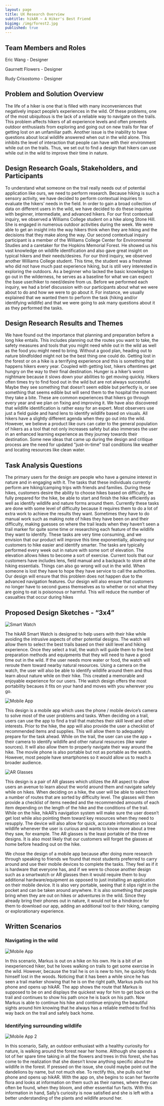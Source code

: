 ```yaml
---
layout: page
title: UX Research Overview
subtitle: hikAR ~ A Hiker's Best Friend
bigimg: /img/forest2.jpg
published: true
---
```


## Team Members and Roles
Eric Wang - Designer

Gaurnett Flowers - Designer

Rudy Crisostomo - Designer

## Problem and Solution Overview
The life of a hiker is one that is filled with many inconveniences that negatively impact people’s experiences in the wild. Of these problems, one of the most ubiquitous is the lack of a reliable way to navigate on the trails. This problem affects hikers of all experience levels and often prevents outdoor enthusiasts from exploring and going out on new trails for fear of getting lost on an unfamiliar path. Another issue is the inability to have questions about local wildlife answered when out in the wild alone. This inhibits the level of interaction that people can have with their environment while out on the trails. Thus, we set out to find a design that hikers can use while out in the wild to improve their time in nature.

## Design Research Goals, Stakeholders, and Participants  
To understand what someone on the trail really needs out of potential application like ours, we need to perform research. Because hiking is such a sensory activity, we have decided to perform contextual inquiries to evaluate the hikers’ needs in the field. In order to gain a broad collection of data on different users in the wild, we have decided to do these inquiries with beginner, intermediate, and advanced hikers. For our first contextual inquiry, we observed a Williams College student on a hike along Stone Hill. She is engaged in numerous outdoor activities during the week. We were able to get an insight into the way hikers think when they are hiking and the decisions that they make along the way. Our second contextual inquiry participant is a member of the Williams College Center for Environmental Studies and a caretaker for the Hopkins Memorial Forest. He showed us his vast knowledge on wildlife identification and also gave great insight on typical hikers and their needs/desires. For our third inquiry, we observed another Williams College student. This time, the student was a freshman who did not have much past experience hiking, but is still very interested in exploring the outdoors. As a beginner who lacked the basic knowledge to go out in the wilderness, he serves as a baseline for what we can expect the base user/hiker to need/desire from us. Before we performed each inquiry, we had a brief discussion with our participants about what we were about to do and how we were to go about it. For instance, we usually explained that we wanted them to perform the task (hiking and/or identifying wildlife) and that we were going to ask many questions about it as they performed the tasks. 

## Design Research Results and Themes  
We have found out the importance that planning and preparation before a long hike entails. This includes planning out the routes you want to take, the safety measures and tools that you might need while out in the wild as well as the food you might need to bring. Without a good plan, heading out to nature blindfolded might not be the best thing one could do. Getting lost in the forest or on a hike is a terrifying experience and this is something that happens hikers every year. Coupled with getting lost, hikers oftentimes get hungry on the way to their final destination. Hunger is a hiker’s worst nightmare because it slows down your abilities to get moving quickly. Hikers often times try to find food out in the wild but are not always successful. Maybe they see something that doesn’t seem edible but perfectly is, or see something that seems edible but will send them to the hospital the moment they take a bite. These are common experiences that hikers go through every year and we plan on fixing and improving it. We have also discovered that wildlife identification is rather easy for an expert. Most observers use just a field guide and hand lens to identify wildlife based on visuals. All hikers have a slightly different agenda when they go out into the wild. However, we believe a product like ours can cater to the general population of hikers as a tool that not only increases safety but also immerses the user in an enhanced learning experience as they journey towards their destination. Some new ideas that came up during the design and critique process are the need for updated "just-in-time" trail conditions like weather and locating resources like clean water. 

## Task Analysis Questions
The primary users for the design are people who have a genuine interest in nature and in engaging with it. The tasks that these individuals currently perform are hiking/camping trips with friends and families.  During these hikes, customers desire the ability to choose hikes based on difficulty, be fully prepared for the hike, be able to start and finish the hike efficiently as well as identify wildlife and nature forms around them. Currently these tasks are done with some level of difficulty because it requires them to do a lot of extra work to achieve the results they want. Sometimes they have to do manual work such as making note of hikes they have been on and their difficulty, making guesses on where the trail leads when they haven’t seen a trail marker for quite some time or researching each feature of the wildlife they want to identify. These tasks are very time consuming, and we envision that our product will improve this time exponentially, allowing our customers to hike easier and identify smarter. The tasks are typically performed every week out in nature with some sort of elevation. The elevation allows hikes to become a sort of exercise. Current tools that our customers have includes lens, field manual and a backpack to store all the hiking essentials. Things can also go wrong will out in the wild. When someone is lost they have to hope they have service to call the authorities. Our design will ensure that this problem does not happen due to the advanced navigation features. Our design will also ensure that customers no longer have to second guess themselves as to whether or not what they are going to eat is poisonous or harmful. This will reduce the number of casualties that occur during hikes 

## Proposed Design Sketches - “3x4”

![Smart Watch](/img/smartwatch.jpg)

The hikAR Smart Watch is designed to help users with their hike while avoiding the intrusive aspects of other potential designs. The watch will allow them to select the best trails based on their skill level and hiking experience. Once they select a trail, the watch will guide them to the best preparation methods and equipments that they will need to have a good time out in the wild. If the user needs more water or food, the watch will reroute them toward nearby natural resources. Using a camera on the watch, the user will also be able to identify wildlife around them and thus learn about nature while on their hike. This created a memorable and enjoyable experience for our users. THe watch design offers the most portability becaues it fits on your hand and moves with you wherever you go.

![Mobile App](/img/mobileapp.jpg)

This design is a mobile app which uses the phone / mobile device’s camera to solve most of the user problems and tasks. When deciding on a trail, users can use the app to find a trail that matches their skill level and other interests. Prior to the hike, the app will also provide the user a checklist of recommended items and supplies. This will allow them to adequately prepare for the task ahead. While on the trail, the user can use the app + their camera to identify wildlife and other natural resources (like water sources). It will also allow them to properly navigate their way around the hike. The movile phone is also portable but not as portable as the watch. However, most people have smartphones so it would allow us to reach a broader audience.

![AR Glasses](/img/arglasses.jpg)

This design is a pair of AR glasses which utilizes the AR aspect to allow users an avenue to learn about the world around them and navigate safely while on hikes. When deciding on a hike, the user will be able to select from a number of routes that are sorted by difficulty level. The glasses will then provide a checklist of items needed and the recommended amounts of each item depending on the length of the hike and the conditions of the trail. While on the hike, hikAR’s navigation system will make sure the user doesn’t get lost while also pointing them toward key resources when they need to resupply. The device will also allow for quick, accurate information on local wildlife whenever the user is curious and wants to know more about a tree they saw, for example. The AR glasses is the least portable of the three designs. It is also most likely that our customers will forget the glasses at home before heading out on the hike.

We chose the design of a mobile app because after doing more research through speaking to friends we found that most students preferred to carry around and use their mobile devices to complete the tasks. They feel as if it is hardware that everyone has, and if we were to choose another design such as a smartwatch or AR glasses then it would require them to buy additional hardware/equipment as opposed to just installing an application on their mobile device. It is also very portable, seeing that it slips right in the pocket and can be taken around anywhere. It is also something that people bring when they are out on hikes or adventures in the wild. Since they already bring their phones out in nature, it would not be a hindrance for them to download our app, adding an additional tool to their hiking, camping or explorationary experience.

## Written Scenarios

### Navigating in the wild

![Mobile App](/img/79D81FC3-0EA0-40B7-BC23-3825A840B7142.JPG)

In this scenario, Markus is out on a hike on his own. He is a bit of an inexperienced hiker, but he loves walking on trails to get some exercise in the wild. However, because the trail he is on is new to him, he quickly finds himself lost in the woods. Noticing that it has been a while since he has seen a trail marker showing that he is on the right path, Markus pulls out his phone and opens up hikAR. The app shows the route that Markus is supposed to be on and displays the quickest way for him to get back on the trail and continues to show his path once he is back on his path. Now Markus is able to continue his hike and continue enjoying the beautiful sights around him knowing that he always has a reliable method to find his way back on the trail and safely back home.

###  Identifying surrounding wildlife

![Mobile App 2](/img/storyboard_id.jpg)

In this scenario, Sally, an outdoor enthusiast with a healthy curiosity for nature, is walking around the forest near her home. Although she spends a lot of her spare time taking in all the flowers and trees in this forest, she has come to the realization that she doesn’t know anything specific about the wildlife in the forest. If pressed on the issue, she could maybe point out the dandelions by name, but not much else. To rectify this, she pulls out her phone and opens up hikAR. With the app on, she begins to scan her favorite flora and looks at information on them such as their names, where they can often be found, when they bloom, and other essential fun facts. With this information in hand, Sally’s curiosity is now satisfied and she is left with a better understanding of the plants and wildlife around her.


